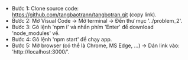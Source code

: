 - Bước 1: Clone source code: https://github.com/tangbaotrann/tangbotran.git (copy link).
- Bước 2: Mở Visual Code -> Mở terminal -> Đến thư mục '../problem_2'.
- Bước 3: Gõ lệnh 'npm i' và nhấn phím 'Enter' để download 'node_modules' về.
- Bước 4: Gõ lệnh 'npm start' để chạy app.
- Bước 5: Mở browser (có thể là Chrome, MS Edge, ...) -> Dán link vào: 'http://localhost:3000/'.
